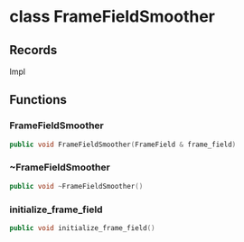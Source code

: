 # class FrameFieldSmoother

## Records

Impl

## Functions

### FrameFieldSmoother

```cpp
public void FrameFieldSmoother(FrameField & frame_field)
```

### ~FrameFieldSmoother

```cpp
public void ~FrameFieldSmoother()
```

### initialize_frame_field

```cpp
public void initialize_frame_field()
```
